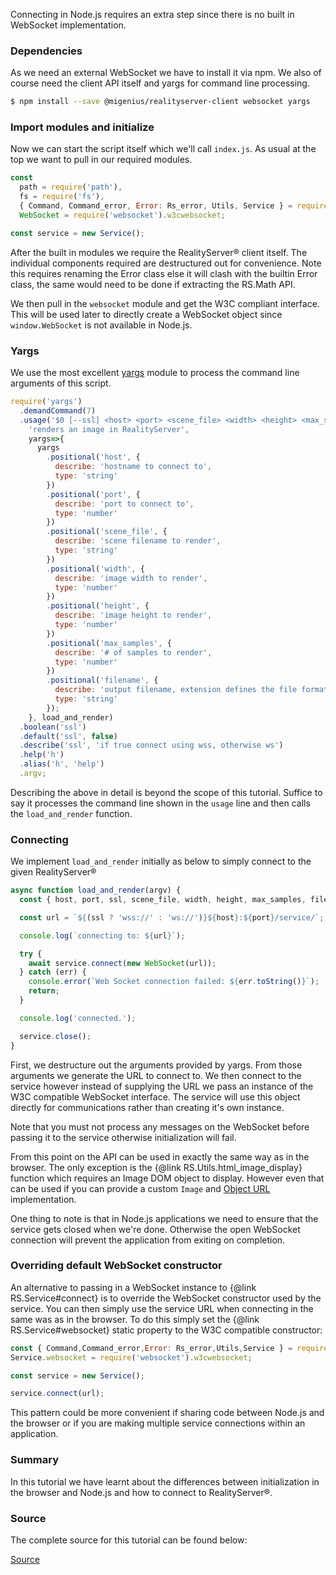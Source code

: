 Connecting in Node.js requires an extra step since there is no built in WebSocket implementation.

### Dependencies
As we need an external WebSocket we have to install it via npm. We also of course need the client API itself and yargs for command line processing.
```bash
$ npm install --save @migenius/realityserver-client websocket yargs
```
### Import modules and initialize
Now we can start the script itself which we'll call `index.js`. As usual at the top we want to pull in our required modules.
```javascript
const
  path = require('path'),
  fs = require('fs'),
  { Command, Command_error, Error: Rs_error, Utils, Service } = require('@migenius/realityserver-client'),
  WebSocket = require('websocket').w3cwebsocket;

const service = new Service();
```
After the built in modules we require the RealityServer&reg; client itself. The individual components required are destructured out for convenience. Note this requires renaming the Error class else it will clash with the builtin Error class, the same would need to be done if extracting the RS.Math API.

We then pull in the `websocket` module and get the W3C compliant interface. This will be used later to directly create a WebSocket object since `window.WebSocket` is not available in Node.js. 

### Yargs
We use the most excellent [yargs](https://www.npmjs.com/package/yargs "yargs") module to process the command line arguments of this script.

```javascript
require('yargs')
  .demandCommand(7)
  .usage('$0 [--ssl] <host> <port> <scene_file> <width> <height> <max_samples> <filename>',
    'renders an image in RealityServer',
    yargs=>{
      yargs
        .positional('host', {
          describe: 'hostname to connect to',
          type: 'string'
        })
        .positional('port', {
          describe: 'port to connect to',
          type: 'number'
        })
        .positional('scene_file', {
          describe: 'scene filename to render',
          type: 'string'
        })
        .positional('width', {
          describe: 'image width to render',
          type: 'number'
        })
        .positional('height', {
          describe: 'image height to render',
          type: 'number'
        })
        .positional('max_samples', {
          describe: '# of samples to render',
          type: 'number'
        })
        .positional('filename', {
          describe: 'output filename, extension defines the file format',
          type: 'string'
        });
    }, load_and_render)
  .boolean('ssl')
  .default('ssl', false)
  .describe('ssl', 'if true connect using wss, otherwise ws')
  .help('h')
  .alias('h', 'help')
  .argv;
```
Describing the above in detail is beyond the scope of this tutorial. Suffice to say it processes the command line shown in the `usage` line and then calls the `load_and_render` function.

### Connecting
We implement `load_and_render` initially as below to simply connect to the given RealityServer&reg;
```javascript
async function load_and_render(argv) {
  const { host, port, ssl, scene_file, width, height, max_samples, filename } = argv;

  const url = `${(ssl ? 'wss://' : 'ws://')}${host}:${port}/service/`;

  console.log(`connecting to: ${url}`);

  try {
    await service.connect(new WebSocket(url));
  } catch (err) {
    console.error(`Web Socket connection failed: ${err.toString()}`);
    return;
  }

  console.log('connected.');

  service.close();
}
```
First, we destructure out the arguments provided by yargs. From those arguments we generate the URL to connect to. We then connect to the service however instead of supplying the URL we pass an instance of the W3C compatible WebSocket interface. The service will use this object directly for communications rather than creating it's own instance.

Note that you must not process any messages on the WebSocket before passing it to the service otherwise initialization will fail.

From this point on the API can be used in exactly the same way as in the browser. The only exception is the {@link RS.Utils.html_image_display} function which requires an Image DOM object to display. However even that can be used if you can provide a custom `Image` and [Object URL](https://developer.mozilla.org/en-US/docs/Web/API/URL/createObjectURL "Object URL") implementation.

One thing to note is that in Node.js applications we need to ensure that the service gets closed when we're done. Otherwise the open WebSocket connection will prevent the application from exiting on completion.

### Overriding default WebSocket constructor
An alternative to passing in a WebSocket instance to {@link RS.Service#connect} is to override the WebSocket constructor used by the service. You can then simply use the service URL when connecting in the same was as in the browser. To do this simply set the {@link RS.Service#websocket} static property to the W3C compatible constructor:

```javascript
const { Command,Command_error,Error: Rs_error,Utils,Service } = require('@migenius/realityserver-client');
Service.websocket = require('websocket').w3cwebsocket;

const service = new Service();

service.connect(url);
```

This pattern could be more convenient if sharing code between Node.js and the browser or if you are making multiple service connections within an application.

### Summary
In this tutorial we have learnt about the differences between initialization in the browser and Node.js and how to connect to RealityServer&reg;.

### Source
The complete source for this tutorial can be found below:

[Source](tutorials/node-connecting/index.js)
